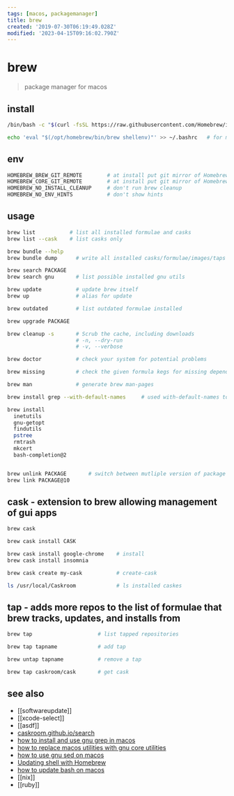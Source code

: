 ```yaml
---
tags: [macos, packagemanager]
title: brew
created: '2019-07-30T06:19:49.028Z'
modified: '2023-04-15T09:16:02.790Z'
---
```


# brew

> package manager for macos

## install

```sh
/bin/bash -c "$(curl -fsSL https://raw.githubusercontent.com/Homebrew/install/master/install.sh)"

echo 'eval "$(/opt/homebrew/bin/brew shellenv)"' >> ~/.bashrc   # for macos on m1
```

## env

```sh
HOMEBREW_BREW_GIT_REMOTE        # at install put git mirror of Homebrew/brew here
HOMEBREW_CORE_GIT_REMOTE        # at install put git mirror of Homebrew/homebrew-core here
HOMEBREW_NO_INSTALL_CLEANUP     # don't run brew cleanup
HOMEBREW_NO_ENV_HINTS           # don't show hints
```

## usage

```sh
brew list           # list all installed formulae and casks
brew list --cask    # list casks only

brew bundle --help
brew bundle dump      # write all installed casks/formulae/images/taps into Brewfile in current directory

brew search PACKAGE
brew search gnu       # list possible installed gnu utils

brew update           # update brew itself
brew up               # alias for update

brew outdated         # list outdated formulae installed

brew upgrade PACKAGE

brew cleanup -s       # Scrub the cache, including downloads
                      # -n, --dry-run  
                      # -v, --verbose

brew doctor           # check your system for potential problems

brew missing          # check the given formula kegs for missing dependencies

brew man              # generate brew man-pages

brew install grep --with-default-names     # used with-default-names to avoid prefixing with "g"

brew install
  inetutils
  gnu-getopt
  findutils
  pstree
  rmtrash
  mkcert
  bash-completion@2


brew unlink PACKAGE       # switch between mutliple version of package
brew link PACKAGE@10
```

## cask - extension to brew allowing management of gui apps

```sh
brew cask

brew cask install CASK

brew cask install google-chrome    # install
brew cask install insomnia

brew cask create my-cask           # create-cask

ls /usr/local/Caskroom             # ls installed caskes
```

## tap - adds more repos to the list of formulae that brew tracks, updates, and installs from

```sh
brew tap                     # list tapped repositories

brew tap tapname             # add tap

brew untap tapname           # remove a tap

brew tap caskroom/cask       # get cask
```

## see also

- [[softwareupdate]]
- [[xcode-select]]
- [[asdf]]
- [caskroom.github.io/search](https://caskroom.github.io/search)
- [how to install and use gnu grep in macos](https://apple.stackexchange.com/questions/193288/how-to-install-and-use-gnu-grep-in-osx)
- [how to replace macos utilities with gnu core utilities](https://apple.stackexchange.com/questions/69223/how-to-replace-mac-os-x-utilities-with-gnu-core-utilities)
- [how to use gnu sed on macos](https://stackoverflow.com/questions/30003570/how-to-use-gnu-sed-on-mac-os-x)
- [Updating shell with Homebrew](https://johndjameson.com/blog/updating-your-shell-with-homebrew/)
- [how to update bash on macos](https://superuser.com/questions/857250/how-to-update-bash-on-mac-os-x-yosemite)
- [[nix]]
- [[ruby]]
